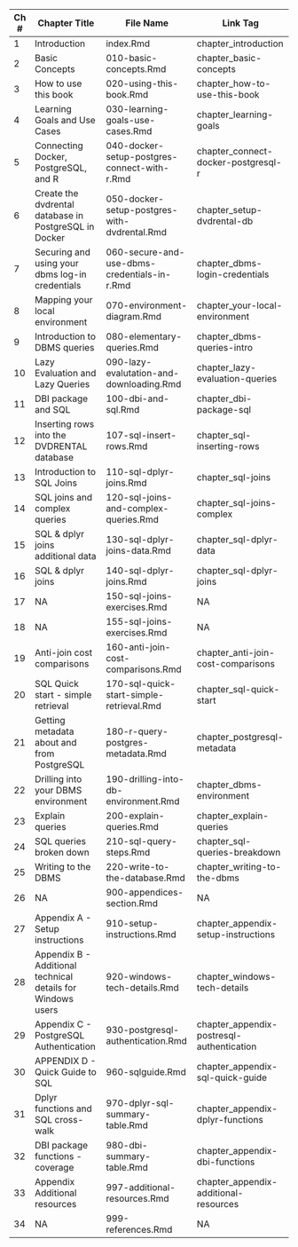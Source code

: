 |Ch # | Chapter Title | File Name | Link Tag|
|----|---------------------|---------------------|---------|
|1|Introduction|index.Rmd|chapter_introduction|
|2|Basic Concepts|010-basic-concepts.Rmd|chapter_basic-concepts|
|3|How to use this book |020-using-this-book.Rmd|chapter_how-to-use-this-book|
|4|Learning Goals and Use Cases |030-learning-goals-use-cases.Rmd|chapter_learning-goals|
|5|Connecting Docker, PostgreSQL, and R |040-docker-setup-postgres-connect-with-r.Rmd|chapter_connect-docker-postgresql-r|
|6|Create the dvdrental database in PostgreSQL in Docker |050-docker-setup-postgres-with-dvdrental.Rmd|chapter_setup-dvdrental-db|
|7|Securing and using your dbms log-in credentials |060-secure-and-use-dbms-credentials-in-r.Rmd|chapter_dbms-login-credentials|
|8|Mapping your local environment |070-environment-diagram.Rmd|chapter_your-local-environment|
|9|Introduction to DBMS queries |080-elementary-queries.Rmd|chapter_dbms-queries-intro|
|10|Lazy Evaluation and Lazy Queries |090-lazy-evalutation-and-downloading.Rmd|chapter_lazy-evaluation-queries|
|11|DBI package and SQL |100-dbi-and-sql.Rmd|chapter_dbi-package-sql|
|12|Inserting rows into the DVDRENTAL database |107-sql-insert-rows.Rmd|chapter_sql-inserting-rows|
|13|Introduction to SQL Joins |110-sql-dplyr-joins.Rmd|chapter_sql-joins|
|14|SQL joins and complex queries |120-sql-joins-and-complex-queries.Rmd|chapter_sql-joins-complex|
|15|SQL & dplyr joins additional data |130-sql-dplyr-joins-data.Rmd|chapter_sql-dplyr-data|
|16|SQL & dplyr joins |140-sql-dplyr-joins.Rmd|chapter_sql-dplyr-joins|
|17|NA|150-sql-joins-exercises.Rmd|NA|
|18|NA|155-sql-joins-exercises.Rmd|NA|
|19|Anti-join cost comparisons |160-anti-join-cost-comparisons.Rmd|chapter_anti-join-cost-comparisons|
|20|SQL Quick start - simple retrieval |170-sql-quick-start-simple-retrieval.Rmd|chapter_sql-quick-start|
|21|Getting metadata about and from PostgreSQL |180-r-query-postgres-metadata.Rmd|chapter_postgresql-metadata|
|22|Drilling into your DBMS environment |190-drilling-into-db-environment.Rmd|chapter_dbms-environment|
|23|Explain queries |200-explain-queries.Rmd|chapter_explain-queries|
|24|SQL queries broken down |210-sql-query-steps.Rmd|chapter_sql-queries-breakdown|
|25|Writing to the DBMS |220-write-to-the-database.Rmd|chapter_writing-to-the-dbms|
|26|NA|900-appendices-section.Rmd|NA|
|27|Appendix A - Setup instructions|910-setup-instructions.Rmd|chapter_appendix-setup-instructions|
|28|Appendix B - Additional technical details for Windows users |920-windows-tech-details.Rmd|chapter_windows-tech-details|
|29|Appendix C - PostgreSQL Authentication |930-postgresql-authentication.Rmd|chapter_appendix-postresql-authentication|
|30|APPENDIX D - Quick Guide to SQL |960-sqlguide.Rmd|chapter_appendix-sql-quick-guide|
|31|Dplyr functions and SQL cross-walk |970-dplyr-sql-summary-table.Rmd|chapter_appendix-dplyr-functions|
|32|DBI package functions - coverage |980-dbi-summary-table.Rmd|chapter_appendix-dbi-functions|
|33|Appendix Additional resources |997-additional-resources.Rmd|chapter_appendix-additional-resources|
|34|NA|999-references.Rmd|NA|
